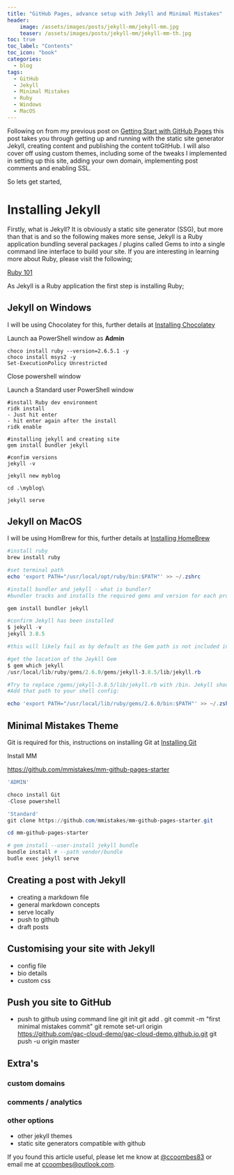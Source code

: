 ```yaml
---
title: "GitHub Pages, advance setup with Jekyll and Minimal Mistakes"
header:
    image: /assets/images/posts/jekyll-mm/jekyll-mm.jpg
    teaser: /assets/images/posts/jekyll-mm/jekyll-mm-th.jpg
toc: true
toc_label: "Contents"
toc_icon: "book"  
categories:
  - blog
tags:
  - GitHub
  - Jekyll
  - Minimal Mistakes
  - Ruby
  - Windows
  - MacOS
---
```

Following on from my previous post on [Getting Start with GitHub Pages](/blog/github-pages/) this post takes you through getting up and running with the static site generator Jekyll, creating content and publishing the content toGitHub. I will also cover off using custom themes, including some of the tweaks I implemented in setting up this site, adding your own domain, implementing post comments and enabling SSL. 

So lets get started,

# Installing Jekyll
Firstly, what is Jekyll? It is obviously a static site generator (SSG), but more than that is and so the following makes more sense, Jekyll is a Ruby application bundling several packages / plugins called Gems to into a single command line interface to build your site. If you are interesting in learning more about Ruby, please visit the following; 

[Ruby 101](https://jekyllrb.com/docs/ruby-101/)

As Jekyll is a Ruby application the first step is installing Ruby;

## Jekyll on Windows
I will be using Chocolatey for this, further details at [Installing Chocolatey](/blog/github-pages/#install-chocolatey)

Launch aa PowerShell window as **Admin**
```
choco install ruby --version=2.6.5.1 -y
choco install msys2 -y
Set-ExecutionPolicy Unrestricted
`````
Close powershell window

Launch a Standard user PowerShell window
``` 
#install Ruby dev environment
ridk install
- Just hit enter
- hit enter again after the install
ridk enable

#installing jekyll and creating site
gem install bundler jekyll

#confim versions
jekyll -v
```
```
jekyll new myblog

cd .\myblog\

jekyll serve
```
## Jekyll on MacOS
I will be using HomBrew for this, further details at [Installing HomeBrew](/blog/github-pages/#install-homebrew)

```powershell
#install ruby
brew install ruby

#set terminal path
echo 'export PATH="/usr/local/opt/ruby/bin:$PATH"' >> ~/.zshrc

#install bundler and jekyll - what is bundler?
#bundler tracks and installs the required gems and version for each project https://bundler.io/ 

gem install bundler jekyll

#confirm Jekyll has been installed
$ jekyll -v                                                                
jekyll 3.8.5

#this will likely fail as by default as the Gem path is not included in the profile

#get the location of the Jeykll Gem
$ gem which jekyll                
/usr/local/lib/ruby/gems/2.6.0/gems/jekyll-3.8.5/lib/jekyll.rb

#Try to replace /gems/jekyll-3.8.5/lib/jekyll.rb with /bin. Jekyll should be inside /usr/local/lib/ruby/gems/2.6.0/bin. Use ls to make sure jekyll is there.
#Add that path to your shell config:

echo 'export PATH="/usr/local/lib/ruby/gems/2.6.0/bin:$PATH"' >> ~/.zshrc
```

## Minimal Mistakes Theme
Git is required for this, instructions on installing Git at [Installing Git](/blog/github-pages/#install-homebrew)

Install MM 

https://github.com/mmistakes/mm-github-pages-starter
```powershell
'ADMIN' 

choco install Git
-Close powershell

'Standard'
git clone https://github.com/mmistakes/mm-github-pages-starter.git

cd mm-github-pages-starter

# gem install --user-install jekyll bundle
bundle install # --path vendor/bundle
budle exec jekyll serve
```
## Creating a post with Jekyll
- creating a markdown file
- general markdown concepts
- serve locally
- push to github
- draft posts

## Customising your site with Jekyll
- config file
- bio details
- custom css

## Push you site to GitHub 
- push to github using command line
git init
git add .
git commit -m "first minimal mistakes commit"
git remote set-url origin https://github.com/gac-cloud-demo/gac-cloud-demo.github.io.git
git push -u origin master

## Extra's
### custom domains
### comments / analytics 
### other options
- other jekyll themes
- static site generators compatible with github

If you found this article useful, please let me know at [@ccoombes83](https://www.twitter.com/ccoombes83) or email me at [ccoombes@outlook.com](mailto:ccoombes@outlook.com).